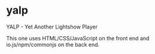 # yalp
YALP - Yet Another Lightshow Player

This one uses HTML/CSS/JavaScript on the front end and io.js/npm/commonjs on the back end.
